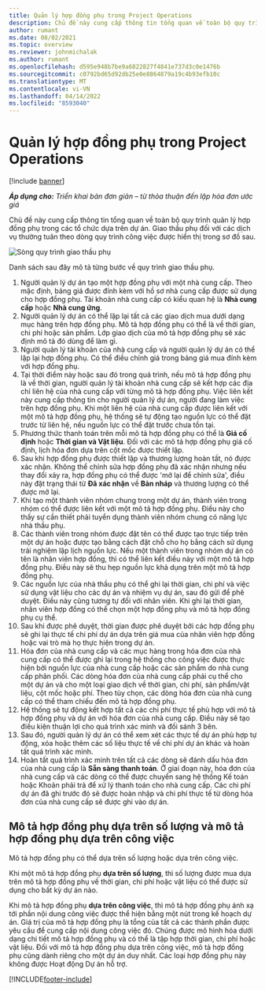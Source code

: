 ```yaml
---
title: Quản lý hợp đồng phụ trong Project Operations
description: Chủ đề này cung cấp thông tin tổng quan về toàn bộ quy trình quản lý hợp đồng phụ thường gặp trong các tổ chức dựa trên dự án.
author: rumant
ms.date: 08/02/2021
ms.topic: overview
ms.reviewer: johnmichalak
ms.author: rumant
ms.openlocfilehash: d595e948b7be9a6822827f4841e737d3c0e1476b
ms.sourcegitcommit: c0792bd65d92db25e0e8864879a19c4b93efb10c
ms.translationtype: MT
ms.contentlocale: vi-VN
ms.lasthandoff: 04/14/2022
ms.locfileid: "8593040"
---
```

# <a name="subcontract-management-in-project-operations"></a>Quản lý hợp đồng phụ trong Project Operations

[!include [banner](../../includes/dataverse-preview.md)]

_**Áp dụng cho:** Triển khai bản đơn giản – từ thỏa thuận đến lập hóa đơn ước giá_

Chủ đề này cung cấp thông tin tổng quan về toàn bộ quy trình quản lý hợp đồng phụ trong các tổ chức dựa trên dự án. Giao thầu phụ đối với các dịch vụ thường tuân theo dòng quy trình công việc được hiển thị trong sơ đồ sau.

![Sòng quy trình giao thầu phụ](../media/SubcontractingProcessFlow.png)

Danh sách sau đây mô tả từng bước về quy trình giao thầu phụ.

1. Người quản lý dự án tạo một hợp đồng phụ với một nhà cung cấp. Theo mặc định, bảng giá được đính kèm với hồ sơ nhà cung cấp được sử dụng cho hợp đồng phụ. Tài khoản nhà cung cấp có kiểu quan hệ là **Nhà cung cấp** hoặc **Nhà cung ứng**.
2. Người quản lý dự án có thể lặp lại tất cả các giao dịch mua dưới dạng mục hàng trên hợp đồng phụ. Mô tả hợp đồng phụ có thể là về thời gian, chi phí hoặc sản phẩm. Lớp giao dịch của mô tả hợp đồng phụ sẽ xác định mô tả đó dùng để làm gì.
3. Người quản lý tài khoản của nhà cung cấp và người quản lý dự án có thể lặp lại hợp đồng phụ. Có thể điều chỉnh giá trong bảng giá mua đính kèm với hợp đồng phụ.
4. Tại thời điểm này hoặc sau đó trong quá trình, nếu mô tả hợp đồng phụ là về thời gian, người quản lý tài khoản nhà cung cấp sẽ kết hợp các địa chỉ liên hệ của nhà cung cấp với từng mô tả hợp đồng phụ. Việc liên kết này cung cấp thông tin cho người quản lý dự án, người đang làm việc trên hợp đồng phụ. Khi một liên hệ của nhà cung cấp được liên kết với một mô tả hợp đồng phụ, hệ thống sẽ tự động tạo nguồn lực có thể đặt trước từ liên hệ, nếu nguồn lực có thể đặt trước chưa tồn tại.
5. Phương thức thanh toán trên mỗi mô tả hợp đồng phụ có thể là **Giá cố định** hoặc **Thời gian và Vật liệu**. Đối với các mô tả hợp đồng phụ giá cố định, lịch hóa đơn dựa trên cột mốc được thiết lập.
6.  Sau khi hợp đồng phụ được thiết lập và thương lượng hoàn tất, nó được xác nhận. Không thể chỉnh sửa hợp đồng phụ đã xác nhận nhưng nếu thay đổi xảy ra, hợp đồng phụ có thể được 'mở lại để chỉnh sửa', điều này đặt trạng thái từ **Đã xác nhận** về **Bản nháp** và thương lượng có thể được mở lại. 
7.  Khi tạo một thành viên nhóm chung trong một dự án, thành viên trong nhóm có thể được liên kết với một mô tả hợp đồng phụ. Điều này cho thấy sự cần thiết phải tuyển dụng thành viên nhóm chung có năng lực nhà thầu phụ.
8.  Các thành viên trong nhóm được đặt tên có thể được tạo trực tiếp trên một dự án hoặc được tạo bằng cách đặt chỗ cho họ bằng cách sử dụng trải nghiệm lập lịch nguồn lực. Nếu một thành viên trong nhóm dự án có tên là nhân viên hợp đồng, thì có thể liên kết điều này với một mô tả hợp đồng phụ. Điều này sẽ thu hẹp nguồn lực khả dụng trên một mô tả hợp đồng phụ.
9.  Các nguồn lực của nhà thầu phụ có thể ghi lại thời gian, chi phí và việc sử dụng vật liệu cho các dự án và nhiệm vụ dự án, sau đó gửi để phê duyệt. Điều này cũng tương tự đối với nhân viên. Khi ghi lại thời gian, nhân viên hợp đồng có thể chọn một hợp đồng phụ và mô tả hợp đồng phụ cụ thể.
10. Sau khi được phê duyệt, thời gian được phê duyệt bởi các hợp đồng phụ sẽ ghi lại thực tế chi phí dự án dựa trên giá mua của nhân viên hợp đồng hoặc vai trò mà họ thực hiện trong dự án.
11. Hóa đơn của nhà cung cấp và các mục hàng trong hóa đơn của nhà cung cấp có thể được ghi lại trong hệ thống cho công việc được thực hiện bởi nguồn lực của nhà cung cấp hoặc các sản phẩm do nhà cung cấp phân phối. Các dòng hóa đơn của nhà cung cấp phải cụ thể cho một dự án và cho một loại giao dịch về thời gian, chi phí, sản phẩm/vật liệu, cột mốc hoặc phí. Theo tùy chọn, các dòng hóa đơn của nhà cung cấp có thể tham chiếu đến mô tả hợp đồng phụ.
12. Hệ thống sẽ tự động kết hợp tất cả các chi phí thực tế phù hợp với mô tả hợp đồng phụ và dự án với hóa đơn của nhà cung cấp. Điều này sẽ tạo điều kiện thuận lợi cho quá trình xác minh và đối sánh 3 bên.
13. Sau đó, người quản lý dự án có thể xem xét các thực tế dự án phù hợp tự động, xóa hoặc thêm các số liệu thực tế về chi phí dự án khác và hoàn tất quá trình xác minh.
14. Hoàn tất quá trình xác minh trên tất cả các dòng sẽ đánh dấu hóa đơn của nhà cung cấp là **Sẵn sàng thanh toán**. Ở giai đoạn này, hóa đơn của nhà cung cấp và các dòng có thể được chuyển sang hệ thống Kế toán hoặc Khoản phải trả để xử lý thanh toán cho nhà cung cấp. Các chi phí dự án đã ghi trước đó sẽ được hoàn nhập và chi phí thực tế từ dòng hóa đơn của nhà cung cấp sẽ được ghi vào dự án.

## <a name="quantity-based-subcontract-lines-and-work-based-subcontract-lines"></a>Mô tả hợp đồng phụ dựa trên số lượng và mô tả hợp đồng phụ dựa trên công việc

Mô tả hợp đồng phụ có thể dựa trên số lượng hoặc dựa trên công việc. 

Khi một mô tả hợp đồng phụ **dựa trên số lượng**, thì số lượng được mua dựa trên mô tả hợp đồng phụ về thời gian, chi phí hoặc vật liệu có thể được sử dụng cho bất kỳ dự án nào.

Khi mô tả hợp đồng phụ **dựa trên công việc**, thì mô tả hợp đồng phụ ánh xạ tới phần nội dung công việc được thể hiện bằng một nút trong kế hoạch dự án. Giá trị của mô tả hợp đồng phụ là tổng của tất cả các thành phần được yêu cầu để cung cấp nội dung công việc đó. Chúng được mô hình hóa dưới dạng chi tiết mô tả hợp đồng phụ và có thể là tập hợp thời gian, chi phí hoặc vật liệu. Đối với mô tả hợp đồng phụ dựa trên công việc, mô tả hợp đồng phụ cũng dành riêng cho một dự án duy nhất. Các loại hợp đồng phụ này không được Hoạt động Dự án hỗ trợ.

[!INCLUDE[footer-include](../../includes/footer-banner.md)]

